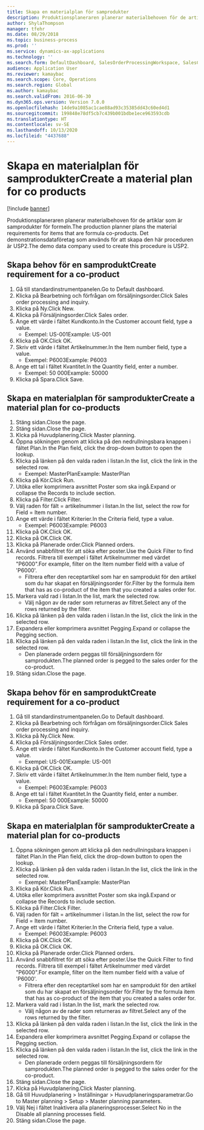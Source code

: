 ```yaml
---
title: Skapa en materialplan för samprodukter
description: Produktionsplaneraren planerar materialbehoven för de artiklar som är samprodukter för formeln.
author: ShylaThompson
manager: tfehr
ms.date: 08/29/2018
ms.topic: business-process
ms.prod: ''
ms.service: dynamics-ax-applications
ms.technology: ''
ms.search.form: DefaultDashboard, SalesOrderProcessingWorkspace, SalesCreateOrder, SalesTable, ReqCreatePlanWorkspace, ReqTransPlanCard, SysQueryForm, ReqTransPo
audience: Application User
ms.reviewer: kamaybac
ms.search.scope: Core, Operations
ms.search.region: Global
ms.author: kamaybac
ms.search.validFrom: 2016-06-30
ms.dyn365.ops.version: Version 7.0.0
ms.openlocfilehash: 14de9a1085ac1cae88ad93c35385dd43c60ed4d1
ms.sourcegitcommit: 199848e78df5cb7c439b001bdbe1ece963593cdb
ms.translationtype: HT
ms.contentlocale: sv-SE
ms.lasthandoff: 10/13/2020
ms.locfileid: "4437688"
---
```

# <a name="create-a-material-plan-for-co-products"></a><span data-ttu-id="0821b-103">Skapa en materialplan för samprodukter</span><span class="sxs-lookup"><span data-stu-id="0821b-103">Create a material plan for co products</span></span>

[!include [banner](../../includes/banner.md)]

<span data-ttu-id="0821b-104">Produktionsplaneraren planerar materialbehoven för de artiklar som är samprodukter för formeln.</span><span class="sxs-lookup"><span data-stu-id="0821b-104">The production planner plans the material requirements for items that are formula co-products.</span></span> <span data-ttu-id="0821b-105">Det demonstrationsdataföretag som används för att skapa den här proceduren är USP2.</span><span class="sxs-lookup"><span data-stu-id="0821b-105">The demo data company used to create this procedure is USP2.</span></span>


## <a name="create-requirement-for-a-co-product"></a><span data-ttu-id="0821b-106">Skapa behov för en samprodukt</span><span class="sxs-lookup"><span data-stu-id="0821b-106">Create requirement for a co-product</span></span>
1. <span data-ttu-id="0821b-107">Gå till standardinstrumentpanelen.</span><span class="sxs-lookup"><span data-stu-id="0821b-107">Go to Default dashboard.</span></span>
2. <span data-ttu-id="0821b-108">Klicka på Bearbetning och förfrågan om försäljningsorder.</span><span class="sxs-lookup"><span data-stu-id="0821b-108">Click Sales order processing and inquiry.</span></span>
3. <span data-ttu-id="0821b-109">Klicka på Ny.</span><span class="sxs-lookup"><span data-stu-id="0821b-109">Click New.</span></span>
4. <span data-ttu-id="0821b-110">Klicka på Försäljningsorder.</span><span class="sxs-lookup"><span data-stu-id="0821b-110">Click Sales order.</span></span>
5. <span data-ttu-id="0821b-111">Ange ett värde i fältet Kundkonto.</span><span class="sxs-lookup"><span data-stu-id="0821b-111">In the Customer account field, type a value.</span></span>
    * <span data-ttu-id="0821b-112">Exempel: US-001</span><span class="sxs-lookup"><span data-stu-id="0821b-112">Example: US-001</span></span>  
6. <span data-ttu-id="0821b-113">Klicka på OK.</span><span class="sxs-lookup"><span data-stu-id="0821b-113">Click OK.</span></span>
7. <span data-ttu-id="0821b-114">Skriv ett värde i fältet Artikelnummer.</span><span class="sxs-lookup"><span data-stu-id="0821b-114">In the Item number field, type a value.</span></span>
    * <span data-ttu-id="0821b-115">Exempel: P6003</span><span class="sxs-lookup"><span data-stu-id="0821b-115">Example: P6003</span></span>  
8. <span data-ttu-id="0821b-116">Ange ett tal i fältet Kvantitet.</span><span class="sxs-lookup"><span data-stu-id="0821b-116">In the Quantity field, enter a number.</span></span>
    * <span data-ttu-id="0821b-117">Exempel: 50 000</span><span class="sxs-lookup"><span data-stu-id="0821b-117">Example: 50000</span></span>  
9. <span data-ttu-id="0821b-118">Klicka på Spara.</span><span class="sxs-lookup"><span data-stu-id="0821b-118">Click Save.</span></span>

## <a name="create-a-material-plan-for-co-products"></a><span data-ttu-id="0821b-119">Skapa en materialplan för samprodukter</span><span class="sxs-lookup"><span data-stu-id="0821b-119">Create a material plan for co-products</span></span>
1. <span data-ttu-id="0821b-120">Stäng sidan.</span><span class="sxs-lookup"><span data-stu-id="0821b-120">Close the page.</span></span>
2. <span data-ttu-id="0821b-121">Stäng sidan.</span><span class="sxs-lookup"><span data-stu-id="0821b-121">Close the page.</span></span>
3. <span data-ttu-id="0821b-122">Klcka på Huvudplanering.</span><span class="sxs-lookup"><span data-stu-id="0821b-122">Click Master planning.</span></span>
4. <span data-ttu-id="0821b-123">Öppna sökningen genom att klicka på den nedrullningsbara knappen i fältet Plan.</span><span class="sxs-lookup"><span data-stu-id="0821b-123">In the Plan field, click the drop-down button to open the lookup.</span></span>
5. <span data-ttu-id="0821b-124">Klicka på länken på den valda raden i listan.</span><span class="sxs-lookup"><span data-stu-id="0821b-124">In the list, click the link in the selected row.</span></span>
    * <span data-ttu-id="0821b-125">Exempel: MasterPlan</span><span class="sxs-lookup"><span data-stu-id="0821b-125">Example: MasterPlan</span></span>  
6. <span data-ttu-id="0821b-126">Klicka på Kör.</span><span class="sxs-lookup"><span data-stu-id="0821b-126">Click Run.</span></span>
7. <span data-ttu-id="0821b-127">Utöka eller komprimera avsnittet Poster som ska ingå.</span><span class="sxs-lookup"><span data-stu-id="0821b-127">Expand or collapse the Records to include section.</span></span>
8. <span data-ttu-id="0821b-128">Klicka på Filter.</span><span class="sxs-lookup"><span data-stu-id="0821b-128">Click Filter.</span></span>
9. <span data-ttu-id="0821b-129">Välj raden för fält = artikelnummer i listan.</span><span class="sxs-lookup"><span data-stu-id="0821b-129">In the list, select the row for Field = Item number.</span></span>
10. <span data-ttu-id="0821b-130">Ange ett värde i fältet Kriterier.</span><span class="sxs-lookup"><span data-stu-id="0821b-130">In the Criteria field, type a value.</span></span>
    * <span data-ttu-id="0821b-131">Exempel: P6003</span><span class="sxs-lookup"><span data-stu-id="0821b-131">Example: P6003</span></span>  
11. <span data-ttu-id="0821b-132">Klicka på OK.</span><span class="sxs-lookup"><span data-stu-id="0821b-132">Click OK.</span></span>
12. <span data-ttu-id="0821b-133">Klicka på OK.</span><span class="sxs-lookup"><span data-stu-id="0821b-133">Click OK.</span></span>
13. <span data-ttu-id="0821b-134">Klicka på Planerade order.</span><span class="sxs-lookup"><span data-stu-id="0821b-134">Click Planned orders.</span></span>
14. <span data-ttu-id="0821b-135">Använd snabbfiltret för att söka efter poster.</span><span class="sxs-lookup"><span data-stu-id="0821b-135">Use the Quick Filter to find records.</span></span> <span data-ttu-id="0821b-136">Filtrera till exempel i fältet Artikelnummer med värdet "P6000".</span><span class="sxs-lookup"><span data-stu-id="0821b-136">For example, filter on the Item number field with a value of 'P6000'.</span></span>
    * <span data-ttu-id="0821b-137">Filtrera efter den receptartikel som har en samprodukt för den artikel som du har skapat en försäljningsorder för.</span><span class="sxs-lookup"><span data-stu-id="0821b-137">Filter by the formula item that has as co-product of the item that you created a sales order for.</span></span>  
15. <span data-ttu-id="0821b-138">Markera vald rad i listan.</span><span class="sxs-lookup"><span data-stu-id="0821b-138">In the list, mark the selected row.</span></span>
    * <span data-ttu-id="0821b-139">Välj någon av de rader som returneras av filtret.</span><span class="sxs-lookup"><span data-stu-id="0821b-139">Select any of the rows returned by the filter.</span></span>  
16. <span data-ttu-id="0821b-140">Klicka på länken på den valda raden i listan.</span><span class="sxs-lookup"><span data-stu-id="0821b-140">In the list, click the link in the selected row.</span></span>
17. <span data-ttu-id="0821b-141">Expandera eller komprimera avsnittet Pegging.</span><span class="sxs-lookup"><span data-stu-id="0821b-141">Expand or collapse the Pegging section.</span></span>
18. <span data-ttu-id="0821b-142">Klicka på länken på den valda raden i listan.</span><span class="sxs-lookup"><span data-stu-id="0821b-142">In the list, click the link in the selected row.</span></span>
    * <span data-ttu-id="0821b-143">Den planerade ordern peggas till försäljningsordern för samprodukten.</span><span class="sxs-lookup"><span data-stu-id="0821b-143">The planned order is pegged to the sales order for the co-product.</span></span>  
19. <span data-ttu-id="0821b-144">Stäng sidan.</span><span class="sxs-lookup"><span data-stu-id="0821b-144">Close the page.</span></span>

## <a name="create-requirement-for-a-co-product"></a><span data-ttu-id="0821b-145">Skapa behov för en samprodukt</span><span class="sxs-lookup"><span data-stu-id="0821b-145">Create requirement for a co-product</span></span>
1. <span data-ttu-id="0821b-146">Gå till standardinstrumentpanelen.</span><span class="sxs-lookup"><span data-stu-id="0821b-146">Go to Default dashboard.</span></span>
2. <span data-ttu-id="0821b-147">Klicka på Bearbetning och förfrågan om försäljningsorder.</span><span class="sxs-lookup"><span data-stu-id="0821b-147">Click Sales order processing and inquiry.</span></span>
3. <span data-ttu-id="0821b-148">Klicka på Ny.</span><span class="sxs-lookup"><span data-stu-id="0821b-148">Click New.</span></span>
4. <span data-ttu-id="0821b-149">Klicka på Försäljningsorder.</span><span class="sxs-lookup"><span data-stu-id="0821b-149">Click Sales order.</span></span>
5. <span data-ttu-id="0821b-150">Ange ett värde i fältet Kundkonto.</span><span class="sxs-lookup"><span data-stu-id="0821b-150">In the Customer account field, type a value.</span></span>
    * <span data-ttu-id="0821b-151">Exempel: US-001</span><span class="sxs-lookup"><span data-stu-id="0821b-151">Example: US-001</span></span>  
6. <span data-ttu-id="0821b-152">Klicka på OK.</span><span class="sxs-lookup"><span data-stu-id="0821b-152">Click OK.</span></span>
7. <span data-ttu-id="0821b-153">Skriv ett värde i fältet Artikelnummer.</span><span class="sxs-lookup"><span data-stu-id="0821b-153">In the Item number field, type a value.</span></span>
    * <span data-ttu-id="0821b-154">Exempel: P6003</span><span class="sxs-lookup"><span data-stu-id="0821b-154">Example: P6003</span></span>  
8. <span data-ttu-id="0821b-155">Ange ett tal i fältet Kvantitet.</span><span class="sxs-lookup"><span data-stu-id="0821b-155">In the Quantity field, enter a number.</span></span>
    * <span data-ttu-id="0821b-156">Exempel: 50 000</span><span class="sxs-lookup"><span data-stu-id="0821b-156">Example: 50000</span></span>  
9. <span data-ttu-id="0821b-157">Klicka på Spara.</span><span class="sxs-lookup"><span data-stu-id="0821b-157">Click Save.</span></span>

## <a name="create-a-material-plan-for-co-products"></a><span data-ttu-id="0821b-158">Skapa en materialplan för samprodukter</span><span class="sxs-lookup"><span data-stu-id="0821b-158">Create a material plan for co-products</span></span>
1. <span data-ttu-id="0821b-159">Öppna sökningen genom att klicka på den nedrullningsbara knappen i fältet Plan.</span><span class="sxs-lookup"><span data-stu-id="0821b-159">In the Plan field, click the drop-down button to open the lookup.</span></span>
2. <span data-ttu-id="0821b-160">Klicka på länken på den valda raden i listan.</span><span class="sxs-lookup"><span data-stu-id="0821b-160">In the list, click the link in the selected row.</span></span>
    * <span data-ttu-id="0821b-161">Exempel: MasterPlan</span><span class="sxs-lookup"><span data-stu-id="0821b-161">Example: MasterPlan</span></span>  
3. <span data-ttu-id="0821b-162">Klicka på Kör.</span><span class="sxs-lookup"><span data-stu-id="0821b-162">Click Run.</span></span>
4. <span data-ttu-id="0821b-163">Utöka eller komprimera avsnittet Poster som ska ingå.</span><span class="sxs-lookup"><span data-stu-id="0821b-163">Expand or collapse the Records to include section.</span></span>
5. <span data-ttu-id="0821b-164">Klicka på Filter.</span><span class="sxs-lookup"><span data-stu-id="0821b-164">Click Filter.</span></span>
6. <span data-ttu-id="0821b-165">Välj raden för fält = artikelnummer i listan.</span><span class="sxs-lookup"><span data-stu-id="0821b-165">In the list, select the row for Field = Item number.</span></span>
7. <span data-ttu-id="0821b-166">Ange ett värde i fältet Kriterier.</span><span class="sxs-lookup"><span data-stu-id="0821b-166">In the Criteria field, type a value.</span></span>
    * <span data-ttu-id="0821b-167">Exempel: P6003</span><span class="sxs-lookup"><span data-stu-id="0821b-167">Example: P6003</span></span>  
8. <span data-ttu-id="0821b-168">Klicka på OK.</span><span class="sxs-lookup"><span data-stu-id="0821b-168">Click OK.</span></span>
9. <span data-ttu-id="0821b-169">Klicka på OK.</span><span class="sxs-lookup"><span data-stu-id="0821b-169">Click OK.</span></span>
10. <span data-ttu-id="0821b-170">Klicka på Planerade order.</span><span class="sxs-lookup"><span data-stu-id="0821b-170">Click Planned orders.</span></span>
11. <span data-ttu-id="0821b-171">Använd snabbfiltret för att söka efter poster.</span><span class="sxs-lookup"><span data-stu-id="0821b-171">Use the Quick Filter to find records.</span></span> <span data-ttu-id="0821b-172">Filtrera till exempel i fältet Artikelnummer med värdet "P6000".</span><span class="sxs-lookup"><span data-stu-id="0821b-172">For example, filter on the Item number field with a value of 'P6000'.</span></span>
    * <span data-ttu-id="0821b-173">Filtrera efter den receptartikel som har en samprodukt för den artikel som du har skapat en försäljningsorder för.</span><span class="sxs-lookup"><span data-stu-id="0821b-173">Filter by the formula item that has as co-product of the item that you created a sales order for.</span></span>  
12. <span data-ttu-id="0821b-174">Markera vald rad i listan.</span><span class="sxs-lookup"><span data-stu-id="0821b-174">In the list, mark the selected row.</span></span>
    * <span data-ttu-id="0821b-175">Välj någon av de rader som returneras av filtret.</span><span class="sxs-lookup"><span data-stu-id="0821b-175">Select any of the rows returned by the filter.</span></span>  
13. <span data-ttu-id="0821b-176">Klicka på länken på den valda raden i listan.</span><span class="sxs-lookup"><span data-stu-id="0821b-176">In the list, click the link in the selected row.</span></span>
14. <span data-ttu-id="0821b-177">Expandera eller komprimera avsnittet Pegging.</span><span class="sxs-lookup"><span data-stu-id="0821b-177">Expand or collapse the Pegging section.</span></span>
15. <span data-ttu-id="0821b-178">Klicka på länken på den valda raden i listan.</span><span class="sxs-lookup"><span data-stu-id="0821b-178">In the list, click the link in the selected row.</span></span>
    * <span data-ttu-id="0821b-179">Den planerade ordern peggas till försäljningsordern för samprodukten.</span><span class="sxs-lookup"><span data-stu-id="0821b-179">The planned order is pegged to the sales order for the co-product.</span></span>  
16. <span data-ttu-id="0821b-180">Stäng sidan.</span><span class="sxs-lookup"><span data-stu-id="0821b-180">Close the page.</span></span>
17. <span data-ttu-id="0821b-181">Klcka på Huvudplanering.</span><span class="sxs-lookup"><span data-stu-id="0821b-181">Click Master planning.</span></span>
18. <span data-ttu-id="0821b-182">Gå till Huvudplanering > Inställningar > Huvudplaneringsparametrar.</span><span class="sxs-lookup"><span data-stu-id="0821b-182">Go to Master planning > Setup > Master planning parameters.</span></span>
19. <span data-ttu-id="0821b-183">Välj Nej i fältet Inaktivera alla planeringsprocesser.</span><span class="sxs-lookup"><span data-stu-id="0821b-183">Select No in the Disable all planning processes field.</span></span>
20. <span data-ttu-id="0821b-184">Stäng sidan.</span><span class="sxs-lookup"><span data-stu-id="0821b-184">Close the page.</span></span>

